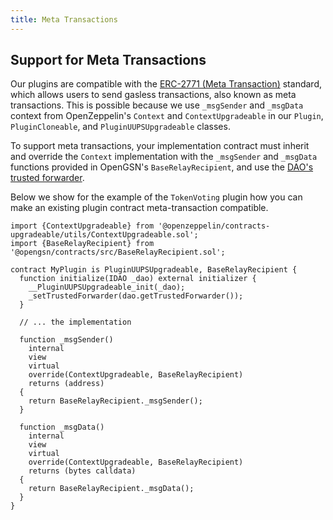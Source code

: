 ```yaml
---
title: Meta Transactions
---
```


## Support for Meta Transactions

Our plugins are compatible with the [ERC-2771 (Meta Transaction)](https://eips.ethereum.org/EIPS/eip-2771) standard, which allows users to send gasless transactions, also known as meta transactions.
This is possible because we use `_msgSender` and `_msgData` context from OpenZeppelin's `Context` and `ContextUpgradeable` in our `Plugin`, `PluginCloneable`, and `PluginUUPSUpgradeable` classes.

To support meta transactions, your implementation contract must inherit and override the `Context` implementation with the `_msgSender` and `_msgData` functions provided in OpenGSN's `BaseRelayRecipient`, and use the [DAO's trusted forwarder](../../01-how-it-works/01-core/01-dao/index.md#6-meta-transaction-compatibility).

Below we show for the example of the `TokenVoting` plugin how you can make an existing plugin contract meta-transaction compatible.

```solidity
import {ContextUpgradeable} from '@openzeppelin/contracts-upgradeable/utils/ContextUpgradeable.sol';
import {BaseRelayRecipient} from '@opengsn/contracts/src/BaseRelayRecipient.sol';

contract MyPlugin is PluginUUPSUpgradeable, BaseRelayRecipient {
  function initialize(IDAO _dao) external initializer {
    __PluginUUPSUpgradeable_init(_dao);
    _setTrustedForwarder(dao.getTrustedForwarder());
  }

  // ... the implementation

  function _msgSender()
    internal
    view
    virtual
    override(ContextUpgradeable, BaseRelayRecipient)
    returns (address)
  {
    return BaseRelayRecipient._msgSender();
  }

  function _msgData()
    internal
    view
    virtual
    override(ContextUpgradeable, BaseRelayRecipient)
    returns (bytes calldata)
  {
    return BaseRelayRecipient._msgData();
  }
}
```
